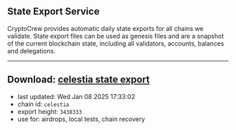 ## State Export Service
CryptoCrew provides automatic daily state exports for all chains we validate. State export files can be used as genesis files and are a snapshot of the current blockchain state, including all validators, accounts, balances and delegations.

---
**Download: [celestia state export](https://dl-eu2.ccvalidators.com/SERVICE/celestia/celestia_export_3438333.json)**
---

- last updated: Wed Jan 08 2025 17:33:02
- chain id: `celestia`
- export height: `3438333`
- use for: airdrops, local tests, chain recovery
